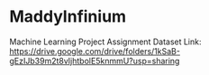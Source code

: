 # MaddyInfinium
Machine Learning Project Assignment
Dataset Link: https://drive.google.com/drive/folders/1kSaB-gEzIJb39m2t8vIjhtbolE5knmmU?usp=sharing
